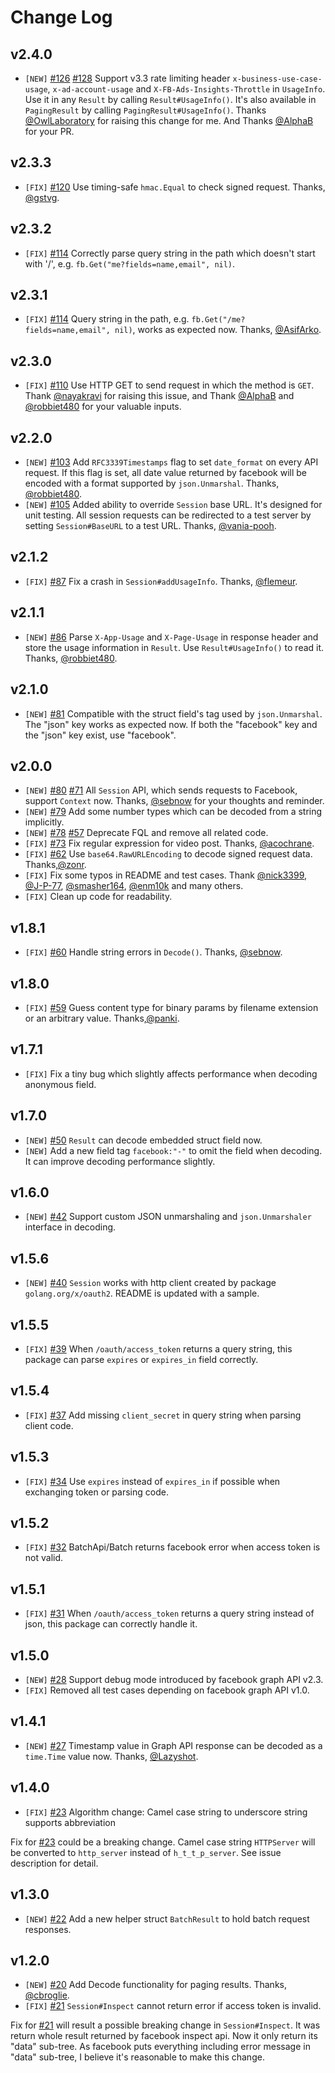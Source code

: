 # Change Log #

## v2.4.0 ##

* `[NEW]` [#126](https://github.com/huandu/facebook/pull/126) [#128](https://github.com/huandu/facebook/pull/128) Support v3.3 rate limiting header `x-business-use-case-usage`, `x-ad-account-usage` and `X-FB-Ads-Insights-Throttle` in `UsageInfo`. Use it in any `Result` by calling `Result#UsageInfo()`. It's also available in `PagingResult` by calling `PagingResult#UsageInfo()`. Thanks [@OwlLaboratory](https://github.com/OwlLaboratory) for raising this change for me. And Thanks
  [@AlphaB](https://github.com/AlphaB) for your PR.

## v2.3.3 ##

* `[FIX]` [#120](https://github.com/huandu/facebook/pull/120) Use timing-safe `hmac.Equal` to check signed request. Thanks, [@gstvg](https://github.com/gstvg).

## v2.3.2 ##

* `[FIX]` [#114](https://github.com/huandu/facebook/pull/114) Correctly parse query string in the path which doesn't start with '/', e.g. `fb.Get("me?fields=name,email", nil)`.

## v2.3.1 ##

* `[FIX]` [#114](https://github.com/huandu/facebook/pull/114) Query string in the path, e.g. `fb.Get("/me?fields=name,email", nil)`, works as expected now. Thanks, [@AsifArko](https://github.com/AsifArko).

## v2.3.0 ##

* `[FIX]` [#110](https://github.com/huandu/facebook/pull/110) Use HTTP GET to send request in which the method is `GET`. Thank [@nayakravi](https://github.com/nayakravi) for raising this issue, and Thank [@AlphaB](https://github.com/AlphaB) and [@robbiet480](https://github.com/robbiet480) for your valuable inputs.

## v2.2.0 ##

* `[NEW]` [#103](https://github.com/huandu/facebook/pull/103) Add `RFC3339Timestamps` flag to set `date_format` on every API request. If this flag is set, all date value returned by facebook will be encoded with a format supported by `json.Unmarshal`. Thanks, [@robbiet480](https://github.com/robbiet480).
* `[NEW]` [#105](https://github.com/huandu/facebook/pull/105) Added ability to override `Session` base URL. It's designed for unit testing. All session requests can be redirected to a test server by setting `Session#BaseURL` to a test URL. Thanks, [@vania-pooh](https://github.com/vania-pooh).

## v2.1.2 ##

* `[FIX]` [#87](https://github.com/huandu/facebook/issues/87) Fix a crash in `Session#addUsageInfo`. Thanks, [@flemeur](https://github.com/flemeur).

## v2.1.1 ##

* `[NEW]` [#86](https://github.com/huandu/facebook/pull/86) Parse `X-App-Usage` and `X-Page-Usage` in response header and store the usage information in `Result`. Use `Result#UsageInfo()` to read it. Thanks, [@robbiet480](https://github.com/robbiet480).

## v2.1.0 ##

* `[NEW]` [#81](https://github.com/huandu/facebook/pull/81) Compatible with the struct field's tag used by `json.Unmarshal`. The "json" key works as expected now. If both the "facebook" key and the "json" key exist, use "facebook".

## v2.0.0 ##

* `[NEW]` [#80](https://github.com/huandu/facebook/pull/80) [#71](https://github.com/huandu/facebook/pull/71) All `Session` API, which sends requests to Facebook, support `Context` now. Thanks, [@sebnow](https://github.com/sebnow) for your thoughts and reminder.
* `[NEW]` [#79](https://github.com/huandu/facebook/pull/79) Add some number types which can be decoded from a string implicitly.
* `[NEW]` [#78](https://github.com/huandu/facebook/pull/78) [#57](https://github.com/huandu/facebook/issues/57) Deprecate FQL and remove all related code.
* `[FIX]` [#73](https://github.com/huandu/facebook/pull/73) Fix regular expression for video post. Thanks, [@acochrane](https://github.com/acochrane).
* `[FIX]` [#62](https://github.com/huandu/facebook/pull/62) Use `base64.RawURLEncoding` to decode signed request data. Thanks,[@zonr](https://github.com/zonr).
* `[FIX]` Fix some typos in README and test cases. Thank [@nick3399](https://github.com/nick3399), [@J-P-77](https://github.com/J-P-77), [@smasher164](https://github.com/smasher164), [@enm10k](https://github.com/enm10k) and many others.
* `[FIX]` Clean up code for readability.

## v1.8.1 ##

* `[FIX]` [#60](https://github.com/huandu/facebook/pull/60) Handle string errors in `Decode()`. Thanks, [@sebnow](https://github.com/sebnow).

## v1.8.0 ##

* `[FIX]` [#59](https://github.com/huandu/facebook/pull/59) Guess content type for binary params by filename extension or an arbitrary value. Thanks,[@panki](https://github.com/panki).

## v1.7.1 ##

* `[FIX]` Fix a tiny bug which slightly affects performance when decoding anonymous field.

## v1.7.0 ##

* `[NEW]` [#50](https://github.com/huandu/facebook/issues/50) `Result` can decode embedded struct field now.
* `[NEW]` Add a new field tag `facebook:"-"` to omit the field when decoding. It can improve decoding performance slightly.

## v1.6.0 ##

* `[NEW]` [#42](https://github.com/huandu/facebook/issues/42) Support custom JSON unmarshaling and `json.Unmarshaler` interface in decoding.

## v1.5.6 ##

* `[NEW]` [#40](https://github.com/huandu/facebook/issues/40) `Session` works with http client created by package `golang.org/x/oauth2`. README is updated with a sample.

## v1.5.5 ##

* `[FIX]` [#39](https://github.com/huandu/facebook/issues/39) When `/oauth/access_token` returns a query string, this package can parse `expires` or `expires_in` field correctly.

## v1.5.4 ##

* `[FIX]` [#37](https://github.com/huandu/facebook/issues/37) Add missing `client_secret` in query string when parsing client code.

## v1.5.3 ##

* `[FIX]` [#34](https://github.com/huandu/facebook/issues/34) Use `expires` instead of `expires_in` if possible when exchanging token or parsing code.

## v1.5.2 ##

* `[FIX]` [#32](https://github.com/huandu/facebook/issues/32) BatchApi/Batch returns facebook error when access token is not valid.

## v1.5.1 ##

* `[FIX]` [#31](https://github.com/huandu/facebook/issues/31) When `/oauth/access_token` returns a query string instead of json, this package can correctly handle it.

## v1.5.0 ##

* `[NEW]` [#28](https://github.com/huandu/facebook/issues/28) Support debug mode introduced by facebook graph API v2.3.
* `[FIX]` Removed all test cases depending on facebook graph API v1.0.

## v1.4.1 ##

* `[NEW]` [#27](https://github.com/huandu/facebook/pull/27) Timestamp value in Graph API response can be decoded as a `time.Time` value now. Thanks, [@Lazyshot](https://github.com/Lazyshot).

## v1.4.0 ##

* `[FIX]` [#23](https://github.com/huandu/facebook/issues/24) Algorithm change: Camel case string to underscore string supports abbreviation

Fix for [#23](https://github.com/huandu/facebook/issues/24) could be a breaking change. Camel case string `HTTPServer` will be converted to `http_server` instead of `h_t_t_p_server`. See issue description for detail.

## v1.3.0 ##

* `[NEW]` [#22](https://github.com/huandu/facebook/issues/22) Add a new helper struct `BatchResult` to hold batch request responses.

## v1.2.0 ##

* `[NEW]` [#20](https://github.com/huandu/facebook/issues/20) Add Decode functionality for paging results. Thanks, [@cbroglie](https://github.com/cbroglie).
* `[FIX]` [#21](https://github.com/huandu/facebook/issues/21) `Session#Inspect` cannot return error if access token is invalid.

Fix for [#21](https://github.com/huandu/facebook/issues/21) will result a possible breaking change in `Session#Inspect`. It was return whole result returned by facebook inspect api. Now it only return its "data" sub-tree. As facebook puts everything including error message in "data" sub-tree, I believe it's reasonable to make this change.

